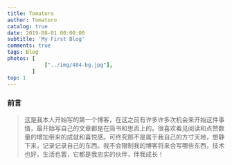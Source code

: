 ```yaml
---
title: Tomatoro
author: Tomatoro
catalog: true
date: 2019-08-01 00:00:00
subtitle: 'My First Blog'
comments: true
tags: Blog
photos: [
        	["../img/404-bg.jpg"],
		]
top: 1
---
```


### 前言

 > 这是我本人开始写的第一个博客，在这之前有许多许多次机会来开始这件事情，最开始写自己的文章都是在简书和思否上的。很喜欢看见阅读和点赞数量的增加带来的成就和喜悦感。可终究那不是属于我自己的方寸天地，想静下来，记录记录自己的东西。我不会限制我的博客将来会写哪些东西，技术也好，生活也罢，它都是我忠实的伙伴，伴我成长！


<!-- ### 关于Tomatoro

Tomatoro这个笔名是我在17年八月一号为自己起的，也就是两年前的今天。说起这个笔名来，不由的想起了那个她。当时是大三过后的暑假，我的本专业并不是学习计算机的。但是我确实很讨厌自己的本专业--动物科学--一个致力于以最少的成本养出最能赚钱的猪的一个专业。嗯~不能说不喜欢，简直就是厌恶至极233。 -->

